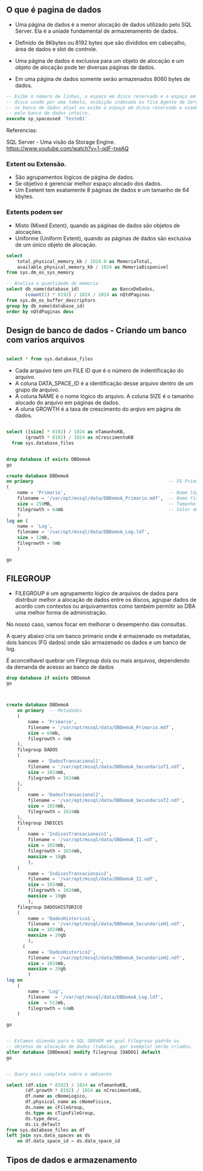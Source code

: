 ## O que é pagina de dados

- Uma página de dados é a menor alocação de dados utilizado pelo SQL Server.
Ela é a uniade fundamental de armazenamento de dados.

* Definido de 8Kbytes ou 8192 bytes que são divididos em cabeçalho, área de dados e slot de controle.

* Uma página de dados é exclusiva para um objeto de alocação e um objeto de alocação pode ter diversas páginas de dados.

* Em uma página de dados somente serão armazenados 8060 bytes de dados.


```sql 
-- Exibe o número de linhas, o espaço em disco reservado e o espaço em 
-- disco usado por uma tabela, exibição indexada ou fila Agente de Serviço 
-- no banco de dados atual ou exibe o espaço em disco reservado e usado 
-- pelo banco de dados inteiro.
execute sp_spaceused 'Teste01'
```

Referencias: 

SQL Server - Uma visão da Storage Engine.
https://www.youtube.com/watch?v=1-qdF-txeAQ



### Extent ou Extensão.

* São agrupamentos lógicos de página de dados.
* Se objetivo é gerenciar melhor espaço alocado dos dados.
* Um Exetent tem exatamente 8 páginas de dados e um tamanho de 64 kbytes.

### Extents podem ser
* Misto (Mixed Extent), quando as páginas de dados são objetos de alocações.
* Uniforme (Uniform Extent), quando as páginas de dados são exclusiva de um único objeto de alocação.



```sql
select
    total_physical_memory_kb / 1024.0 as MemoriaTotal,
    available_physical_memory_kb / 1024 as MemoriaDisponivel
from sys.dm_os_sys_memory

-- Analisa a quantidade de memoria
select db_name(database_id)            as BancoDeDados,
       (count(1) * 8192) / 1024 / 1024 as nQtdPaginas
from sys.dm_os_buffer_descriptors
group by db_name(database_id)
order by nQtdPaginas desc

```

## Design de banco de dados - Criando um banco com varios arquivos



```sql

select * from sys.database_files

```

* Cada arqauivo tem um FILE ID que é o número de indentificação do arquivo.
* A coluna DATA_SPACE_ID é a identificação desse arquivo dentro de um grupo
de arquivo.
* A coluna NAME é o nome lógico do arquivo.
A coluna SIZE é o tamanho alocado do arquivo em páginas de dados.
* A oluna GROWTH é a taxa de crescimento do arqivo em página de dados.



```sql

select ([size] * 8192) / 1024 as nTamanhoKB,
       (growth * 8192) / 1024 as nCrescimentoKB
  from sys.database_files

```




```sql

drop database if exists DBDemoA
go

create database DBDemoA
on primary                                                  -- FG Primary.
(
    name = 'Primario',                                      -- Nome lógico do arquivo
    filename = '/var/opt/mssql/data/DBDemoA_Primario.mdf',  -- Nome físico do arquivo
    size = 256MB,                                           -- Tamanho inicial do arquivo.
    filegrowth = 64mb                                       -- Valor de crescimento
    )
log on (
    name = 'Log',
    filename = '/var/opt/mssql/data/DBDemoA_Log.ldf',
    size = 12mb,
    filegrowth = 8mb
    )

go


```

FILEGROUP
---------

- FILEGROUP é um agrupamento lógico de arquivos de dados para distribuir melhor a 
alocação de dados entre os discos, agrupar dados de acordo com contextos ou 
arquivamentos como também permitir ao DBA uma melhor forma de administração.

No nosso caso, vamos focar em melhorar o desempenho das consultas.




A query abaixo cria um banco primario onde é armazenado os metadatas,
dois bancos (FG dados) onde são armazenado os dados e um banco de log.

É aconcelhavel quebrar um Filegroup dois ou mais arquivos, dependendo da demanda de acesso ao banco de dados


```sql
drop database if exists DBDemoA
go



create database DBDemoA
    on primary  -- Metadados
    (
        name = 'Primario',
        filename = '/var/opt/mssql/data/DBDemoA_Primario.mdf',
        size = 64mb,
        filegrowth = 8mb
    ),
    filegroup DADOS
    (
        name = 'DadosTransacional1',
        filename = '/var/opt/mssql/data/DBDemoA_SecundarioT1.ndf',
        size = 1024mb,
        filegrowth = 1024mb
    ),
    (
        name = 'DadosTransacional2',
        filename = '/var/opt/mssql/data/DBDemoA_SecundarioT2.ndf',
        size = 1024mb,
        filegrowth = 1024mb
    ),
    filegroup INDICES
    (
        name = 'IndicesTransacionais1',
        filename = '/var/opt/mssql/data/DBDemoA_I1.ndf',
        size = 1024mb,
        filegrowth = 1024mb,
        maxsize = 10gb
        ),
    (
        name = 'IndicesTransacionais2',
        filename = '/var/opt/mssql/data/DBDemoA_I2.ndf',
        size = 1024mb,
        filegrowth = 1024mb,
        maxsize = 10gb
        ),
    filegroup DADOSHISTORICO
    (
        name = 'DadosHistorico1',
        filename = '/var/opt/mssql/data/DBDemoA_SecundarioH1.ndf',
        size = 1024mb,
        maxsize = 20gb
        ),
      (
        name = 'DadosHistorico2',
        filename = '/var/opt/mssql/data/DBDemoA_SecundarioH2.ndf',
        size = 1024mb,
        maxsize = 20gb
        )
log on
    (
        name = 'Log',
        filename  = '/var/opt/mssql/data/DBDemoA_Log.ldf',
        size  = 512mb,
        filegrowth = 64mb
    )

go


-- Estamos dizendo para o SQL SERVER em qual Filegroup padrão os
-- objetos de alocação de dados (tabelas, por exemplo) serão criados.
alter database [DBDemoA] modify filegroup [DADOS] default
go


-- Query mais completa sobre o ambiente

select (df.size * 8192) / 1024 as nTamanhoKB,
       (df.growth * 8192) / 1024 as nCrecimentoKB,
       df.name as cNomeLogico,
       df.physical_name as cNomeFisico,
       ds.name as cFileGroup,
       ds.type as cTipoFileGroup,
       ds.type_desc,
       ds.is_default
from sys.database_files as df
left join sys.data_spaces as ds
    on df.data_space_id = ds.data_space_id


```

## Tipos de dados e armazenamento


